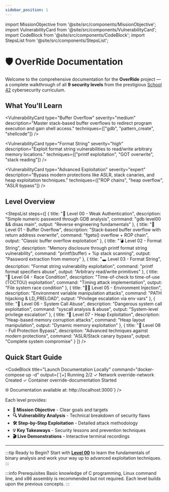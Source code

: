 ```yaml
---
sidebar_position: 1
---
```


import MissionObjective from '@site/src/components/MissionObjective';
import VulnerabilityCard from '@site/src/components/VulnerabilityCard';
import CodeBlock from '@site/src/components/CodeBlock';
import StepsList from '@site/src/components/StepsList';

# 🛡️ OverRide Documentation

<MissionObjective 
  level="OverRide Series"
  target="9 Security Challenges"
  method="Binary Exploitation & Reverse Engineering"
/>

Welcome to the comprehensive documentation for the **OverRide** project — a complete walkthrough of all **9 security levels** from the prestigious [School 42](https://42.fr) cybersecurity curriculum.

## What You'll Learn

<div style={{display: 'grid', gridTemplateColumns: 'repeat(auto-fit, minmax(300px, 1fr))', gap: '1rem', margin: '2rem 0'}}>
  <VulnerabilityCard 
    type="Static Analysis"
    severity="beginner"
    description="Learn to extract hardcoded credentials and analyze binary strings to find authentication bypasses."
    techniques={["strings", "objdump", "hexdump"]}
  />
  
  <VulnerabilityCard 
    type="Buffer Overflow"
    severity="medium"
    description="Master stack-based buffer overflows to redirect program execution and gain shell access."
    techniques={["gdb", "pattern_create", "shellcode"]}
  />
  
  <VulnerabilityCard 
    type="Format String"
    severity="high"
    description="Exploit format string vulnerabilities to read/write arbitrary memory locations."
    techniques={["printf exploitation", "GOT overwrite", "stack reading"]}
  />
  
  <VulnerabilityCard 
    type="Advanced Exploitation"
    severity="expert"
    description="Bypass modern protections like ASLR, stack canaries, and heap exploitation techniques."
    techniques={["ROP chains", "heap overflow", "ASLR bypass"]}
  />
</div>

## Level Overview

<StepsList steps={[
  {
    title: "🧩 Level 00 - Weak Authentication",
    description: "Simple numeric password through GDB analysis",
    command: "gdb level00 && disas main",
    output: "Reverse engineering fundamentals"
  },
  {
    title: "🔐 Level 01 - Buffer Overflow", 
    description: "Stack-based buffer overflow with return address overwrite",
    command: "fgets() overflow + ROP chain",
    output: "Classic buffer overflow exploitation"
  },
  {
    title: "💣 Level 02 - Format String",
    description: "Memory disclosure through printf format string vulnerability",
    command: "printf(buffer) + %p stack scanning",
    output: "Password extraction from memory"
  },
  {
    title: "🕳️ Level 03 - Format String",
    description: "Format string vulnerability exploitation",
    command: "printf format specifiers abuse",
    output: "Arbitrary read/write primitives"
  },
  {
    title: "🧼 Level 04 - Race Condition",
    description: "Time-of-check to time-of-use (TOCTOU) exploitation",
    command: "Timing attack implementation", 
    output: "File system race condition"
  },
  {
    title: "🧞‍♂️ Level 05 - Environment Injection",
    description: "Environment variable manipulation attacks",
    command: "PATH hijacking & LD_PRELOAD",
    output: "Privilege escalation via env vars"
  },
  {
    title: "🧪 Level 06 - System Call Abuse",
    description: "Dangerous system call exploitation",
    command: "syscall analysis & abuse",
    output: "System-level privilege escalation"
  },
  {
    title: "🧃 Level 07 - Heap Exploitation", 
    description: "Heap-based memory corruption attacks",
    command: "Heap layout manipulation",
    output: "Dynamic memory exploitation"
  },
  {
    title: "🧠 Level 08 - Full Protection Bypass",
    description: "Advanced techniques against modern protections",
    command: "ASLR/Stack canary bypass",
    output: "Complete system compromise"
  }
]} />

## Quick Start Guide

<CodeBlock 
  title="Launch Documentation Locally"
  command="docker-compose up -d"
  output={`[+] Running 2/2
 ✓ Network override-network          Created
 ✓ Container override-documentation  Started

🌐 Documentation available at: http://localhost:3000`}
/>

Each level provides:
- **🎯 Mission Objective** - Clear goals and targets
- **🔍 Vulnerability Analysis** - Technical breakdown of security flaws  
- **🛠️ Step-by-Step Exploitation** - Detailed attack methodology
- **💡 Key Takeaways** - Security lessons and prevention techniques
- **🎬 Live Demonstrations** - Interactive terminal recordings

---

:::tip Ready to Begin?
Start with [**Level 00**](./level00) to learn the fundamentals of binary analysis and work your way up to advanced exploitation techniques.
:::

:::info Prerequisites
Basic knowledge of C programming, Linux command line, and x86 assembly is recommended but not required. Each level builds upon the previous concepts.
:::
